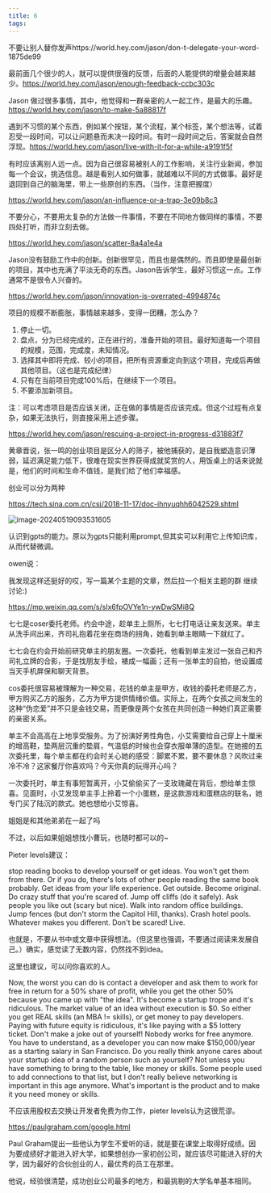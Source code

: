 ```yaml
---
title: 6
tags:
---
```


不要让别人替你发声https://world.hey.com/jason/don-t-delegate-your-word-1875de99

最前面几个很少的人，就可以提供很强的反馈，后面的人能提供的增量会越来越少。https://world.hey.com/jason/enough-feedback-ccbc303c

Jason 做过很多事情，其中，他觉得和一群亲密的人一起工作，是最大的乐趣。  https://world.hey.com/jason/to-make-5a88817f

遇到不习惯的某个东西，例如某个按钮，某个流程，某个标签，某个想法等，试着忍受一段时间，可以让问题悬而未决一段时间。有时一段时间之后，答案就会自然浮现。https://world.hey.com/jason/live-with-it-for-a-while-a9191f5f

有时应该离别人远一点。因为自己很容易被别人的工作影响，关注行业新闻，参加每一个会议，挑选信息。越是看别人如何做事，就越难以不同的方式做事。最好是退回到自己的脑海里，带上一些原创的东西。（当作，注意把握度）

https://world.hey.com/jason/an-influence-or-a-trap-3e09b8c3


不要分心，不要用太复杂的方法做一件事情，不要在不同地方做同样的事情，不要四处打听，而非立刻去做。

https://world.hey.com/jason/scatter-8a4a1e4a



Jason没有鼓励工作中的创新。创新很罕见，而且也是偶然的。而且即使是最创新的项目，其中也充满了平淡无奇的东西。Jason告诉学生，最好习惯这一点。工作通常不是很令人兴奋的。

https://world.hey.com/jason/innovation-is-overrated-4994874c



项目的规模不断膨胀，事情越来越多，变得一团糟，怎么办？

1. 停止一切。
2. 盘点，分为已经完成的，正在进行的，准备开始的项目。最好知道每一个项目的规模，范围，完成度，未知情况。
3. 选择其中即将完成、较小的项目，把所有资源重定向到这个项目，完成后再做其他项目。（这也是完成纪律）
4. 只有在当前项目完成100%后，在继续下一个项目。
5. 不要添加新项目。

注：可以考虑项目是否应该关闭，正在做的事情是否应该完成。但这个过程有点复杂，如果无法执行，则直接采用上述步骤。

https://world.hey.com/jason/rescuing-a-project-in-progress-d31883f7





黄章晋说，张一鸣的创业项目是区分人的筛子，被他捕获的，是自我塑造意识薄弱，延迟满足能力低下，很难在现实世界获得成就奖赏的人，用饭桌上的话来说就是，他们的时间和生命不值钱，是我们给了他们幸福感。

创业可以分为两种

https://tech.sina.com.cn/csj/2018-11-17/doc-ihnyuqhh6042529.shtml



![image-20240519093531605](C:\Users\caoca\AppData\Roaming\Typora\typora-user-images\image-20240519093531605.png)

认识到gpts的能力。原以为gpts只能利用prompt,但其实可以利用它上传知识库，从而代替微调。

owen说：

我发现这样还挺好的哎，写一篇某个主题的文章，然后拉一个相关主题的群 继续讨论:)



https://mp.weixin.qq.com/s/sIx6fpOVYe1n-ywDwSMi8Q

七七是coser委托老师。约会中途，趁单主上厕所，七七打电话让亲友送来。单主从洗手间出来，齐司礼抱着花坐在商场的拐角，她看到单主眼睛一下就红了。

七七会在约会开始前研究单主的朋友圈。一次委托，他看到单主发过一张自己和齐司礼立牌的合影，于是找朋友手绘，裱成一幅画；还有一张单主的自拍，他设置成当天手机屏保和聊天背景。



cos委托很容易被理解为一种交易，花钱的单主是甲方，收钱的委托老师是乙方，甲方购买乙方的服务，乙方为甲方提供情绪价值。实际上，在两个女孩之间发生的这种“伪恋爱”并不只是金钱交易，而更像是两个女孩在共同创造一种她们真正需要的亲密关系。



单主不会高高在上地享受服务。为了扮演好男性角色，小艾需要给自己穿上十厘米的增高鞋，垫两层沉重的垫肩，气温低的时候也会穿衣服单薄的造型。在她接的五次委托里，每个单主都在约会时关心她的感受：脚累不累，要不要休息？风吹过来冷不冷？这家餐厅你喜欢吗？今天你真的玩得开心吗？



一次委托时，单主有事短暂离开，小艾偷偷买了一支玫瑰藏在背后，想给单主惊喜。见面时，小艾发现单主手上拎着一个小蛋糕，是这款游戏和蛋糕店的联名，她专门买了陆沉的款式。她也想给小艾惊喜。



姐姐是和其他弟弟在一起了吗

不过，以后如果姐姐想找小曹玩，也随时都可以的~



Pieter levels建议：

stop reading books to develop yourself or get ideas. You won't get them from there. Or if you do, there's lots of other people reading the same book probably. Get ideas from your life experience. Get outside. Become original. Do crazy stuff that you're scared of. Jump off cliffs (do it safely). Ask people you like out (scary but nice). Walk into random office buildings. Jump fences (but don't storm the Capitol Hill, thanks). Crash hotel pools. Whatever makes you different. Don't be scared! Live.

也就是，不要从书中或文章中获得想法。（但这里也强调，不要通过阅读来发展自己。）确实，感觉读了无数内容，仍然找不到idea。

这里也建议，可以问你喜欢的人。



Now, the worst you can do is contact a developer and ask them to work for free in return for a 50% share of profit, while you get the other 50% because you came up with "the idea". It's become a startup trope and it's ridiculous. The market value of an idea without execution is $0. So either you get REAL skills (an MBA != skills), or get money to pay developers. Paying with future equity is ridiculous, it's like paying with a $5 lottery ticket. Don't make a joke out of yourself! Nobody works for free anymore. You have to understand, as a developer you can now make $150,000/year as a starting salary in San Francisco. Do you really think anyone cares about your startup idea of a random person such as yourself? Not unless you have something to bring to the table, like money or skills. Some people used to add connections to that list, but I don't really believe networking is important in this age anymore. What's important is the product and to make it you need money or skills.

不应该用股权去交换让开发者免费为你工作，pieter levels认为这很荒谬。





https://paulgraham.com/google.html

Paul Graham提出一些他认为学生不爱听的话，就是要在课堂上取得好成绩。因为要成绩好才能进入好大学，如果想创办一家初创公司，就应该尽可能进入好的大学，因为最好的合伙创业的人，最优秀的员工在那里。

他说，经验很清楚，成功创业公司最多的地方，和最挑剔的大学名单基本相同。
